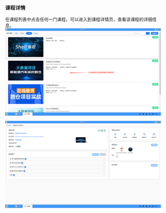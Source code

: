 ### 课程详情
在课程列表中点击任何一门课程，可以进入到课程详情页，查看该课程的详细信息。
![alt text](./coursemake23.png)

![alt text](./coursemake24.png)